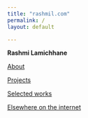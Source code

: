 ```yaml
---
title: "rashmil.com" 
permalink: /  
layout: default

---
```


**Rashmi Lamichhane**

<!-- Pages -->
[About](/bio)

[Projects](/projects)

[Selected works](/selected-work)

[Elsewhere on the internet](/elsewhere)










